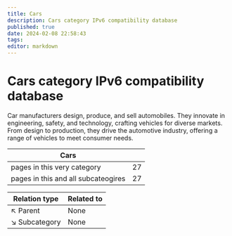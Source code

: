 ```yaml
---
title: Cars
description: Cars category IPv6 compatibility database
published: true
date: 2024-02-08 22:58:43 
tags:
editor: markdown
---
```


# Cars category IPv6 compatibility database


Car manufacturers design, produce, and sell automobiles. They innovate in engineering, safety, and technology, crafting vehicles for diverse markets. From design to production, they drive the automotive industry, offering a range of vehicles to meet consumer needs.


| Cars   |   |
| - | - |
| pages in this very category | 27 |
| pages in this and all subcateogires | 27 |

| Relation type | Related to |
| - | - |
| :arrow_upper_left: Parent | None |
| :arrow_lower_right: Subcategory | None |